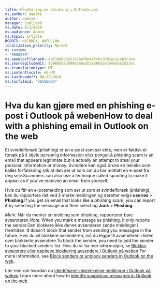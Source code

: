 ```yaml
---
title: Håndtering av phishing i Outlook.com
ms.author: daeite
author: daeite
manager: joallard
ms.date: 6/3/2019
ms.audience: Admin
ms.topic: article
ROBOTS: NOINDEX, NOFOLLOW
localization_priority: Normal
ms.custom:
- "9000289"
ms.openlocfilehash: d9f199035251c8b4f8041fc8530d1eca2eb3c7e8
ms.sourcegitcommit: 1d98db8acb9959aba3b5e308a567ade6b62da56c
ms.translationtype: MT
ms.contentlocale: nb-NO
ms.lasthandoff: 08/22/2019
ms.locfileid: "36556603"
---
```

# <a name="how-to-deal-with-a-phishing-email-in-outlook-on-the-web"></a><span data-ttu-id="2b51e-102">Hva du kan gjøre med en phishing e-post i Outlook på weben</span><span class="sxs-lookup"><span data-stu-id="2b51e-102">How to deal with a phishing email in Outlook on the web</span></span>

<span data-ttu-id="2b51e-103">Et svindelforsøk (phishing) er en e-post som ser ekte, men er faktisk et forsøk på å stjele personlig informasjon eller penger.</span><span class="sxs-lookup"><span data-stu-id="2b51e-103">A phishing scam is an email that appears legitimate but is actually an attempt to steal your personal information or money.</span></span> <span data-ttu-id="2b51e-104">Svindlere kan også bruke en teknikk som kalles forfalskning slik at den ser ut som om du har mottatt en e-post fra deg selv.</span><span class="sxs-lookup"><span data-stu-id="2b51e-104">Scammers can also use a technique called spoofing to make it appear as if you've received an email from yourself.</span></span>

<span data-ttu-id="2b51e-105">Hvis du får en e-postmelding som ser ut som et svindelforsøk (phishing), kan du rapportere det ved å merke meldingen og deretter velge **useriøs** > **Phishing**.</span><span class="sxs-lookup"><span data-stu-id="2b51e-105">If you get an email that looks like a phishing scam, you can report it by selecting the message and then selecting **Junk** > **Phishing**.</span></span>

<span data-ttu-id="2b51e-106">*Merk:* Når du merker en melding som phishing, rapporterer bare avsenderen.</span><span class="sxs-lookup"><span data-stu-id="2b51e-106">*Note:* When you mark a message as phishing, it only reports the sender.</span></span><span data-ttu-id="2b51e-107">Den blokkere ikke denne avsenderen sende meldinger i fremtiden.</span><span class="sxs-lookup"><span data-stu-id="2b51e-107"> It doesn't block that sender from sending you messages in the future.</span></span> <span data-ttu-id="2b51e-108">Hvis du vil blokkere avsenderen, må du legge til avsenderen i listen over blokkerte avsendere.</span><span class="sxs-lookup"><span data-stu-id="2b51e-108">To block the sender, you need to add the sender to your blocked senders list.</span></span> <span data-ttu-id="2b51e-109">Hvis du vil ha mer informasjon, se [Blokker avsendere eller oppheve blokkering avsendere i Outlook på weben](https://support.office.com/article/9bf812d4-6995-4d19-901a-76d6e26939b0).</span><span class="sxs-lookup"><span data-stu-id="2b51e-109">For more information, see [Block senders or unblock senders in Outlook on the web](https://support.office.com/article/9bf812d4-6995-4d19-901a-76d6e26939b0).</span></span>

<span data-ttu-id="2b51e-110">Lær mer om hvordan du [identifiserer mistenkelige meldinger i Outlook på weben](https://support.office.com/article/3d44102b-6ce3-4f7c-a359-b623bec82206).</span><span class="sxs-lookup"><span data-stu-id="2b51e-110">Learn more about how to [identify suspicious messages in Outlook on the web](https://support.office.com/article/3d44102b-6ce3-4f7c-a359-b623bec82206).</span></span>